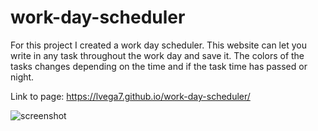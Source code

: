 # work-day-scheduler

For this project I created a work day scheduler. This website can let you write in any task throughout the work day and save it. The colors of the tasks changes depending on the time and if the task time has passed or night.

Link to page: https://lvega7.github.io/work-day-scheduler/

![screenshot](https://user-images.githubusercontent.com/88006211/134841348-89eb9bfd-6afd-4837-a1b1-ac5295126ffb.png)